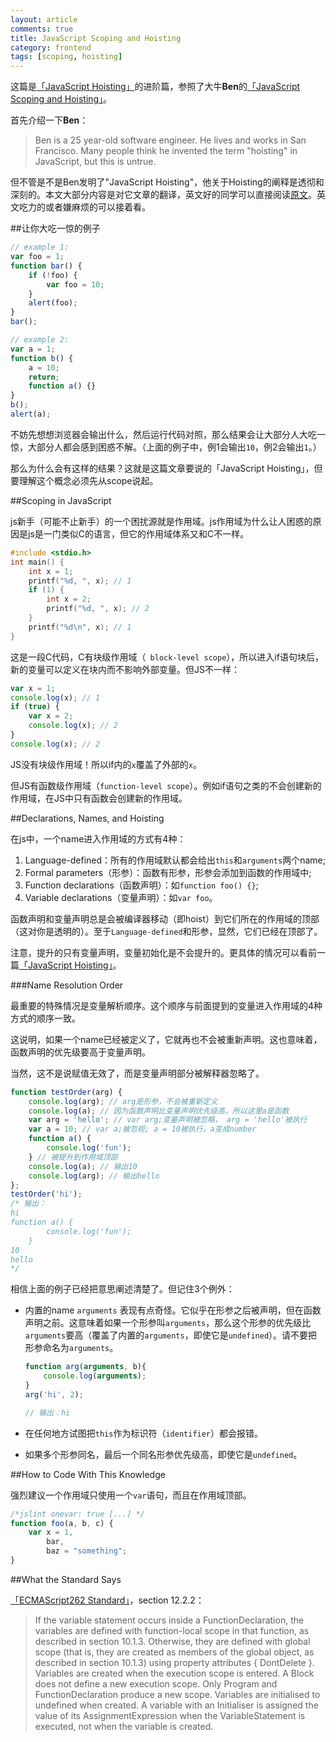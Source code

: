 ```yaml
---
layout: article
comments: true
title: JavaScript Scoping and Hoisting
category: frontend
tags: [scoping, hoisting]
---
```


这篇是[「JavaScript Hoisting」](/frontend/2014/10/javascript-hoisting/)的进阶篇，参照了大牛**Ben**的[「JavaScript Scoping and Hoisting」](http://www.adequatelygood.com/JavaScript-Scoping-and-Hoisting.html)。

首先介绍一下**Ben**：

>Ben is a 25 year-old software engineer. He lives and works in San Francisco. Many people think he invented the term "hoisting" in JavaScript, but this is untrue.

<!--view-break-->

但不管是不是Ben发明了"JavaScript Hoisting"，他关于Hoisting的阐释是透彻和深刻的。本文大部分内容是对它文章的翻译，英文好的同学可以直接阅读[原文](http://www.adequatelygood.com/JavaScript-Scoping-and-Hoisting.html)。英文吃力的或者嫌麻烦的可以接着看。

##让你大吃一惊的例子

```javascript
// example 1:
var foo = 1;
function bar() {
    if (!foo) {
        var foo = 10;
    }
    alert(foo);
}
bar();

// example 2:
var a = 1;
function b() {
    a = 10;
    return;
    function a() {}
}
b();
alert(a);
```

不妨先想想浏览器会输出什么，然后运行代码对照，那么结果会让大部分人大吃一惊，大部分人都会感到困惑不解。（上面的例子中，例1会输出`10`，例2会输出`1`。）

那么为什么会有这样的结果？这就是这篇文章要说的「JavaScript Hoisting」，但要理解这个概念必须先从scope说起。

##Scoping in JavaScript

js新手（可能不止新手）的一个困扰源就是作用域。js作用域为什么让人困惑的原因是js是一门类似C的语言，但它的作用域体系又和C不一样。

```c
#include <stdio.h>
int main() {
    int x = 1;
    printf("%d, ", x); // 1
    if (1) {
        int x = 2;
        printf("%d, ", x); // 2
    }
    printf("%d\n", x); // 1
}
```

这是一段C代码，C有块级作用域（` block-level scope`），所以进入if语句块后，新的变量可以定义在块内而不影响外部变量。但JS不一样：

```javascript
var x = 1;
console.log(x); // 1
if (true) {
    var x = 2;
    console.log(x); // 2
}
console.log(x); // 2
```

JS没有块级作用域！所以if内的`x`覆盖了外部的`x`。

但JS有函数级作用域（`function-level scope`）。例如if语句之类的不会创建新的作用域，在JS中只有函数会创建新的作用域。

##Declarations, Names, and Hoisting

在js中，一个name进入作用域的方式有4种：

1. Language-defined：所有的作用域默认都会给出`this`和`arguments`两个name;
2. Formal parameters（形参）：函数有形参，形参会添加到函数的作用域中;
3. Function declarations（函数声明）：如`function foo() {}`;
4. Variable declarations（变量声明）：如`var foo`。

函数声明和变量声明总是会被编译器移动（即hoist）到它们所在的作用域的顶部（这对你是透明的）。至于`Language-defined`和形参，显然，它们已经在顶部了。

注意，提升的只有变量声明，变量初始化是不会提升的。更具体的情况可以看前一篇[「JavaScript Hoisting」](/frontend/2014/10/javascript-hoisting/)。

###Name Resolution Order

最重要的特殊情况是变量解析顺序。这个顺序与前面提到的变量进入作用域的4种方式的顺序一致。

这说明，如果一个name已经被定义了，它就再也不会被重新声明。这也意味着，函数声明的优先级要高于变量声明。

当然，这不是说赋值无效了，而是变量声明部分被解释器忽略了。

```javascript
function testOrder(arg) {
    console.log(arg); // arg是形参，不会被重新定义
    console.log(a); // 因为函数声明比变量声明优先级高，所以这里a是函数
    var arg = 'hello'; // var arg;变量声明被忽略， arg = 'hello'被执行
    var a = 10; // var a;被忽视; a = 10被执行，a变成number
    function a() {
        console.log('fun');
    } // 被提升到作用域顶部
    console.log(a); // 输出10
    console.log(arg); // 输出hello
}; 
testOrder('hi');
/* 输出：
hi 
function a() {
        console.log('fun');
    }
10 
hello 
*/
```

相信上面的例子已经把意思阐述清楚了。但记住3个例外：

- 内置的name `arguments` 表现有点奇怪。它似乎在形参之后被声明，但在函数声明之前。这意味着如果一个形参叫`arguments`，那么这个形参的优先级比`arguments`要高（覆盖了内置的`arguments`，即使它是`undefined`）。请不要把形参命名为`arguments`。

    ```javascript
    function arg(arguments, b){
        console.log(arguments);
    }
    arg('hi', 2);

    // 输出：hi 
    ```

- 在任何地方试图把`this`作为标识符（`identifier`）都会报错。
- 如果多个形参同名，最后一个同名形参优先级高，即使它是`undefined`。

##How to Code With This Knowledge

强烈建议一个作用域只使用一个`var`语句，而且在作用域顶部。

```javascript
/*jslint onevar: true [...] */
function foo(a, b, c) {
    var x = 1,
        bar,
        baz = "something";
}
```

##What the Standard Says

[「ECMAScript262 Standard」](http://www.ecma-international.org/publications/files/ECMA-ST/Ecma-262.pdf)，section 12.2.2：

>If the variable statement occurs inside a FunctionDeclaration, the variables are defined with function-local scope in that function, as described in section 10.1.3. Otherwise, they are defined with global scope (that is, they are created as members of the global object, as described in section 10.1.3) using property attributes { DontDelete }. Variables are created when the execution scope is entered. A Block does not define a new execution scope. Only Program and FunctionDeclaration produce a new scope. Variables are initialised to undefined when created. A variable with an Initialiser is assigned the value of its AssignmentExpression when the VariableStatement is executed, not when the variable is created.